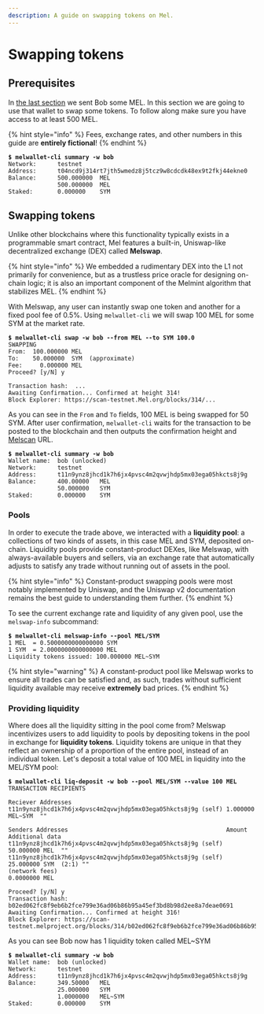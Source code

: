 ```yaml
---
description: A guide on swapping tokens on Mel.
---
```


# Swapping tokens

## Prerequisites

In [the last section](getting-started.md) we sent Bob some MEL. In this section we are going to use that wallet to swap some tokens. To follow along make sure you have access to at least 500 MEL.

{% hint style="info" %}
Fees, exchange rates, and other numbers in this guide are **entirely fictional**!
{% endhint %}

<pre class="language-shell-session"><code class="lang-shell-session"><strong>$ melwallet-cli summary -w bob
</strong>Network:      testnet
Address:      t04ncd9j314rt7jth5wmedz8j5tcz9w8cdcdk48ex9t2fkj44ekne0
Balance:      500.000000  MEL
              500.000000  MEL
Staked:       0.000000    SYM
</code></pre>

## Swapping tokens <a href="#swapping-coins" id="swapping-coins"></a>

Unlike other blockchains where this functionality typically exists in a programmable smart contract, Mel features a built-in, Uniswap-like decentralized exchange (DEX) called **Melswap**.

{% hint style="info" %}
We embedded a rudimentary DEX into the L1 not primarily for convenience, but as a trustless price oracle for designing on-chain logic; it is also an important component of the Melmint algorithm that stabilizes MEL.
{% endhint %}

With Melswap, any user can instantly swap one token and another for a fixed pool fee of 0.5%. Using `melwallet-cli` we will swap 100 MEL for some SYM at the market rate.

<pre class="language-shell-session"><code class="lang-shell-session"><strong>$ melwallet-cli swap -w bob --from MEL --to SYM 100.0
</strong>SWAPPING
From:  100.000000 MEL
To:    50.000000  SYM  (approximate)
Fee:     0.000000 MEL
Proceed? [y/N] y

Transaction hash:  ...
Awaiting Confirmation... Confirmed at height 314!
Block Explorer: https://scan-testnet.Mel.org/blocks/314/...
</code></pre>

As you can see in the `From` and `To` fields, 100 MEL is being swapped for 50 SYM. After user confirmation, `melwallet-cli` waits for the transaction to be posted to the blockchain and then outputs the confirmation height and [Melscan](https://scan.mel.org) URL.

<pre class="language-shell-session"><code class="lang-shell-session"><strong>$ melwallet-cli summary -w bob
</strong>Wallet name:  bob (unlocked)
Network:      testnet
Address:      t11n9ynz8jhcd1k7h6jx4pvsc4m2qvwjhdp5mx03ega05hkcts8j9g
Balance:      400.00000   MEL
              50.000000   SYM
Staked:       0.000000    SYM
</code></pre>

### Pools

In order to execute the trade above, we interacted with a **liquidity pool**: a collections of two kinds of assets, in this case MEL and SYM, deposited on-chain. Liquidity pools provide constant-product DEXes, like Melswap, with always-available buyers and sellers, via an exchange rate that automatically adjusts to satisfy any trade without running out of assets in the pool.

{% hint style="info" %}
Constant-product swapping pools were most notably implemented by Uniswap, and the Uniswap v2 documentation remains the best guide to understanding them further.
{% endhint %}

To see the current exchange rate and liquidity of any given pool, use the `melswap-info` subcommand:

<pre class="language-shell-session"><code class="lang-shell-session"><strong>$ melwallet-cli melswap-info --pool MEL/SYM
</strong>1 MEL  = 0.5000000000000000 SYM
1 SYM  = 2.0000000000000000 MEL
Liquidity tokens issued: 100.000000 MEL~SYM
</code></pre>

{% hint style="warning" %}
A constant-product pool like Melswap works to ensure all trades can be satisfied and, as such, trades without sufficient liquidity available may receive **extremely** bad prices.
{% endhint %}

### Providing liquidity

Where does all the liquidity sitting in the pool come from? Melswap incentivizes users to add liquidity to pools by depositing tokens in the pool in exchange for **liquidity tokens**. Liquidity tokens are unique in that they reflect an ownership of a proportion of the entire pool, instead of an individual token. Let's deposit a total value of 100 MEL in liquidity into the MEL/SYM pool:

<pre class="language-shell-session" data-overflow="wrap"><code class="lang-shell-session"><strong>$ melwallet-cli liq-deposit -w bob --pool MEL/SYM --value 100 MEL
</strong>TRANSACTION RECIPIENTS

Reciever Addresses
t11n9ynz8jhcd1k7h6jx4pvsc4m2qvwjhdp5mx03ega05hkcts8j9g (self) 1.000000 MEL~SYM  ""

Senders Addresses                                             Amount          Additional data
t11n9ynz8jhcd1k7h6jx4pvsc4m2qvwjhdp5mx03ega05hkcts8j9g (self) 50.000000 MEL  ""
t11n9ynz8jhcd1k7h6jx4pvsc4m2qvwjhdp5mx03ega05hkcts8j9g (self) 25.000000 SYM  (2:1) ""
(network fees)                                                0.0000000 MEL

Proceed? [y/N] y
Transaction hash:  b02ed062fc8f9eb6b2fce799e36ad06b86b95a45ef3bd8b98d2ee8a7deae0691
Awaiting Confirmation... Confirmed at height 316!
Block Explorer: https://scan-testnet.melproject.org/blocks/314/b02ed062fc8f9eb6b2fce799e36ad06b86b95a45ef3bd8b98d2ee8a7deae0691
</code></pre>

As you can see Bob now has 1 liquidity token called MEL\~SYM

<pre class="language-shell-session"><code class="lang-shell-session"><strong>$ melwallet-cli summary -w bob
</strong>Wallet name:  bob (unlocked)
Network:      testnet
Address:      t11n9ynz8jhcd1k7h6jx4pvsc4m2qvwjhdp5mx03ega05hkcts8j9g
Balance:      349.50000   MEL
              25.000000   SYM
              1.0000000   MEL~SYM
Staked:       0.000000    SYM
</code></pre>
